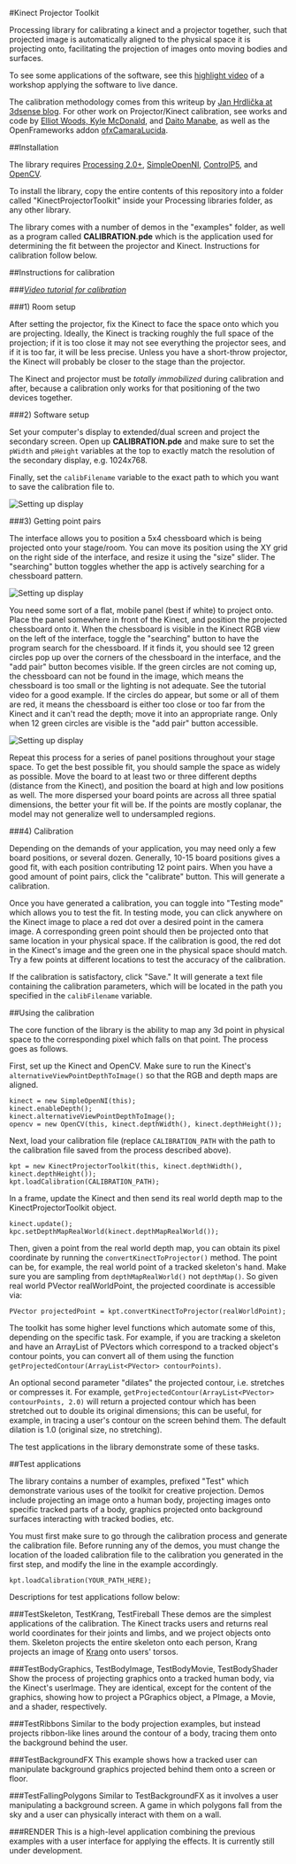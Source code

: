 #Kinect Projector Toolkit

Processing library for calibrating a kinect and a projector together, such that projected image is automatically aligned to the physical space it is projecting onto, facilitating the projection of images onto moving bodies and surfaces.

To see some applications of the software, see this [highlight video](http://vimeo.com/81914893) of a workshop applying the software to live dance.

The calibration methodology comes from this writeup by [Jan Hrdlička at 3dsense blog](http://blog.3dsense.org/programming/kinect-projector-calibration-human-mapping-2/). For other work on Projector/Kinect calibration, see works and code by [Elliot Woods, Kyle McDonald](https://github.com/elliotwoods/artandcode.Camera-and-projector-calibration), and [Daito Manabe](http://thecreatorsproject.vice.com/blog/projection-mapped-dance-performance-daito-manabe), as well as the OpenFrameworks addon [ofxCamaraLucida](http://chparsons.com.ar/#camara_lucida).


##Installation

The library requires [Processing 2.0+](http://www.processing.org), [SimpleOpenNI](https://code.google.com/p/simple-openni/), [ControlP5](http://www.sojamo.de/libraries/controlP5/), and [OpenCV](https://github.com/atduskgreg/opencv-processing).

To install the library, copy the entire contents of this repository into a folder called "KinectProjectorToolkit" inside your Processing libraries folder, as any other library.

The library comes with a number of demos in the "examples" folder, as well as a program called **CALIBRATION.pde** which is the application used for determining the fit between the projector and Kinect. Instructions for calibration follow below.


##Instructions for calibration

###*[Video tutorial for calibration](http://vimeo.com/84658886)*

###1) Room setup

After setting the projector, fix the Kinect to face the space onto which you are projecting. Ideally, the Kinect is tracking roughly the full space of the projection; if it is too close it may not see everything the projector sees, and if it is too far, it will be less precise. Unless you have a short-throw projector, the Kinect will probably be closer to the stage than the projector.

The Kinect and projector must be *totally immobilized* during calibration and after, because a calibration only works for that positioning of the two devices together.


###2) Software setup

Set your computer's display to extended/dual screen and project the secondary screen. Open up **CALIBRATION.pde** and make sure to set the `pWidth` and `pHeight` variables at the top to exactly match the resolution of the secondary display, e.g. 1024x768.

Finally, set the `calibFilename` variable to the exact path to which you want to save the calibration file to.

![Setting up display](http://www.genekogan.com/images/kinect-projector-toolkit/kpt_screen_1.jpg)


###3) Getting point pairs

The interface allows you to position a 5x4 chessboard which is being projected onto your stage/room. You can move its position using the XY grid on the right side of the interface, and resize it using the "size" slider. The "searching" button toggles whether the app is actively searching for a chessboard pattern. 

![Setting up display](http://www.genekogan.com/images/kinect-projector-toolkit/kpt_screen_2.jpg)

You need some sort of a flat, mobile panel (best if white) to project onto. Place the panel somewhere in front of the Kinect, and position the projected chessboard onto it. When the chessboard is visible in the Kinect RGB view on the left of the interface, toggle the "searching" button to have the program search for the chessboard. If it finds it, you should see 12 green circles pop up over the corners of the chessboard in the interface, and the "add pair" button becomes visible. If the green circles are not coming up, the chessboard can not be found in the image, which means the chessboard is too small or the lighting is not adequate. See the tutorial video for a good example. If the circles do appear, but some or all of them are red, it means the chessboard is either too close or too far from the Kinect and it can't read the depth; move it into an appropriate range. Only when 12 green circles are visible is the "add pair" button accessible. 

![Setting up display](http://www.genekogan.com/images/kinect-projector-toolkit/kpt_screen_3.jpg)

Repeat this process for a series of panel positions throughout your stage space. To get the best possible fit, you should sample the space as widely as possible. Move the board to at least two or three different depths (distance from the Kinect), and position the board at high and low positions as well. The more dispersed your board points are across all three spatial dimensions, the better your fit will be. If the points are mostly coplanar, the model may not generalize well to undersampled regions.


###4) Calibration

Depending on the demands of your application, you may need only a few board positions, or several dozen. Generally, 10-15 board positions gives a good fit, with each position contributing 12 point pairs. When you have a good amount of point pairs, click the "calibrate" button. This will generate a calibration. 

Once you have generated a calibration, you can toggle into "Testing mode" which allows you to test the fit. In testing mode, you can click anywhere on the Kinect image to place a red dot over a desired point in the camera image. A corresponding green point should then be projected onto that same location in your physical space. If the calibration is good, the red dot in the Kinect's image and the green one in the physical space should match. Try a few points at different locations to test the accuracy of the calibration.

If the calibration is satisfactory, click "Save." It will generate a text file containing the calibration parameters, which will be located in the path you specified in the `calibFilename` variable. 


##Using the calibration

The core function of the library is the ability to map any 3d point in physical space to the corresponding pixel  which falls on that point. The process goes as follows.

First, set up the Kinect and OpenCV. Make sure to run the Kinect's `alternativeViewPointDepthToImage()` so that the RGB and depth maps are aligned.

	kinect = new SimpleOpenNI(this); 
	kinect.enableDepth();
	kinect.alternativeViewPointDepthToImage();
	opencv = new OpenCV(this, kinect.depthWidth(), kinect.depthHeight());

Next, load your calibration file (replace `CALIBRATION_PATH` with the path to the calibration file saved from the process described above).

	kpt = new KinectProjectorToolkit(this, kinect.depthWidth(), kinect.depthHeight());
	kpt.loadCalibration(CALIBRATION_PATH);
	
In a frame, update the Kinect and then send its real world depth map to the KinectProjectorToolkit object.

	kinect.update();  
	kpc.setDepthMapRealWorld(kinect.depthMapRealWorld()); 

Then, given a point from the real world depth map, you can obtain its pixel coordinate by running the `convertKinectToProjector()` method. The point can be, for example, the real world point of a tracked skeleton's hand. Make sure you are sampling from `depthMapRealWorld()` not `depthMap()`. So given real world PVector realWorldPoint, the projected coordinate is accessible via:

	PVector projectedPoint = kpt.convertKinectToProjector(realWorldPoint);

The toolkit has some higher level functions which automate some of this, depending on the specific task. For example, if you are tracking a skeleton and have an ArrayList of PVectors which correspond to a tracked object's contour points, you can convert all of them using the function `getProjectedContour(ArrayList<PVector> contourPoints)`. 

An optional second parameter "dilates" the projected contour, i.e. stretches or compresses it. For example, `getProjectedContour(ArrayList<PVector> contourPoints, 2.0)` will return a projected contour which has been stretched out to double its original dimensions; this can be useful, for example, in tracing a user's contour on the screen behind them. The default dilation is 1.0 (original size, no stretching).

The test applications in the library demonstrate some of these tasks.
	

##Test applications

The library contains a number of examples, prefixed "Test" which demonstrate various uses of the toolkit for creative projection. Demos include projecting an image onto a human body, projecting images onto specific tracked parts of a body, graphics projected onto background surfaces interacting with tracked bodies, etc. 

You must first make sure to go through the calibration process and generate the calibration file. Before running any of the demos, you must change the location of the loaded calibration file to the calibration you generated in the first step, and modify the line in the example accordingly.

	kpt.loadCalibration(YOUR_PATH_HERE);

Descriptions for test applications follow below:

###TestSkeleton, TestKrang, TestFireball
These demos are the simplest applications of the calibration. The Kinect tracks users and returns real world coordinates for their joints and limbs, and we project objects onto them. Skeleton projects the entire skeleton onto each person, Krang projects an image of [Krang](http://en.wikipedia.org/wiki/Krang) onto users' torsos. 

###TestBodyGraphics, TestBodyImage, TestBodyMovie, TestBodyShader
Show the process of projecting graphics onto a tracked human body, via the Kinect's userImage. They are identical, except for the content of the graphics, showing how to project a PGraphics object, a PImage, a Movie, and a shader, respectively.

###TestRibbons
Similar to the body projection examples, but instead projects ribbon-like lines around the contour of a body, tracing them onto the background behind the user.

###TestBackgroundFX
This example shows how a tracked user can manipulate background graphics projected behind them onto a screen or floor.

###TestFallingPolygons
Similar to TestBackgroundFX as it involves a user manipulating a background screen. A game in which polygons fall from the sky and a user can physically interact with them on a wall.

###RENDER
This is a high-level application combining the previous examples with a user interface for applying the effects. It is currently still under development.